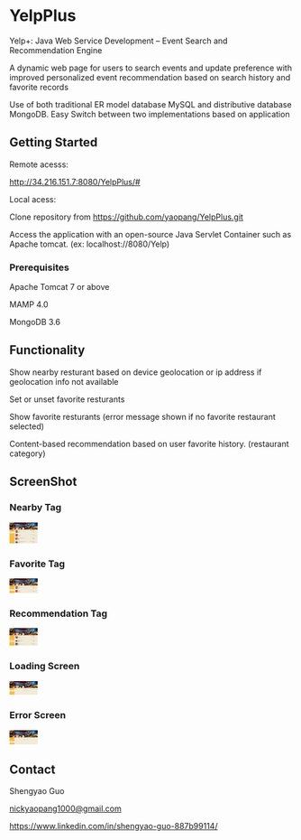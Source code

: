 

# YelpPlus 

Yelp+: Java Web Service Development – Event Search and Recommendation Engine 

A dynamic web page for users to search events and update preference with improved personalized event recommendation based on search history and favorite records 

Use of both traditional ER model database MySQL and distributive database MongoDB. Easy Switch between two implementations based on application 

## Getting Started

Remote acesss:  <br />

http://34.216.151.7:8080/YelpPlus/#

Local acess:<br />

Clone repository from https://github.com/yaopang/YelpPlus.git  <br />

Access the application with an open-source Java Servlet Container such as Apache tomcat. (ex: localhost://8080/Yelp) 

### Prerequisites
Apache Tomcat 7 or above <br />

MAMP 4.0 <br />

MongoDB 3.6

## Functionality

Show nearby resturant based on device geolocation or ip address if geolocation info not available <br />

Set or unset favorite resturants<br />

Show favorite resturants (error message shown if no favorite restaurant selected)<br />

Content-based recommendation based on user favorite history. (restaurant category)


## ScreenShot

### Nearby Tag
<img src="nearby_screenshot.PNG" style="width: 50px;"/>

### Favorite Tag
<img src="fav_screenshot.PNG" style="width: 50px;"/>

### Recommendation Tag
<img src="recomm_screenshot.PNG" style="width: 50px;"/>

### Loading Screen
<img src="loading.PNG" style="width: 50px;"/>

### Error Screen
<img src="error.PNG" style="width: 50px;"/>



 

## Contact

Shengyao Guo

nickyaopang1000@gmail.com

https://www.linkedin.com/in/shengyao-guo-887b99114/


